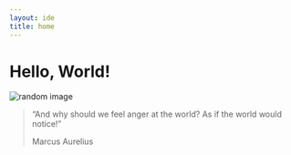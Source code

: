```yaml
---
layout: ide
title: home
---
```


# Hello, World!

<img id="home-carousel" alt="random image" style="max-width: 80%; max-height: 60vh;">

<script>
  const images = [
    {% assign imgs = site.static_files | where_exp: "f", "f.path contains '/assets/img/home-carousel/'" %}
    {% for f in imgs %}
      "{{ f.path }}"{% unless forloop.last %},{% endunless %}
    {% endfor %}
  ];

  const pick = images[Math.floor(Math.random() * images.length)];
  document.getElementById("home-carousel").src = pick;
</script>


> “And why should we feel anger at the world? As if the world would notice!” 
> 
> Marcus Aurelius
